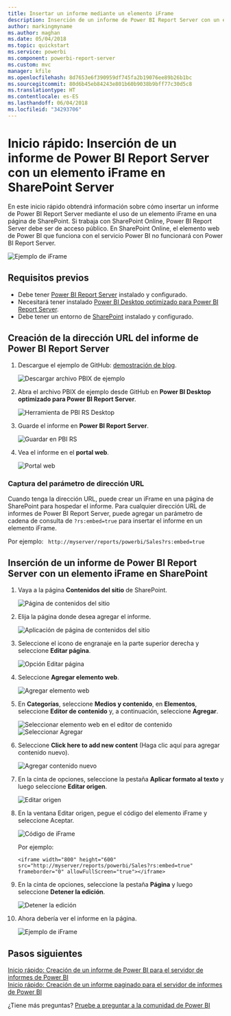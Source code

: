 ```yaml
---
title: Insertar un informe mediante un elemento iFrame
description: Inserción de un informe de Power BI Report Server con un elemento iFrame en SharePoint Server
author: markingmyname
ms.author: maghan
ms.date: 05/04/2018
ms.topic: quickstart
ms.service: powerbi
ms.component: powerbi-report-server
ms.custom: mvc
manager: kfile
ms.openlocfilehash: 8d7653e6f390959df745fa2b19076ee89b26b1bc
ms.sourcegitcommit: 80d6b45eb84243e801b60b9038b9bff77c30d5c8
ms.translationtype: HT
ms.contentlocale: es-ES
ms.lasthandoff: 06/04/2018
ms.locfileid: "34293706"
---
```

# <a name="quickstart-embed-a-power-bi-report-server-report-using-an-iframe-in-sharepoint-server"></a>Inicio rápido: Inserción de un informe de Power BI Report Server con un elemento iFrame en SharePoint Server

En este inicio rápido obtendrá información sobre cómo insertar un informe de Power BI Report Server mediante el uso de un elemento iFrame en una página de SharePoint. Si trabaja con SharePoint Online, Power BI Report Server debe ser de acceso público. En SharePoint Online, el elemento web de Power BI que funciona con el servicio Power BI no funcionará con Power BI Report Server. 

![Ejemplo de iFrame](media/quickstart-embed/quickstart_embed_01.png)
## <a name="prerequisites"></a>Requisitos previos
* Debe tener [Power BI Report Server](https://powerbi.microsoft.com/en-us/report-server/) instalado y configurado.
* Necesitará tener instalado [Power BI Desktop optimizado para Power BI Report Server](install-powerbi-desktop.md).
* Debe tener un entorno de [SharePoint](https://docs.microsoft.com/en-us/sharepoint/install/install) instalado y configurado.

## <a name="creating-the-power-bi-report-server-report-url"></a>Creación de la dirección URL del informe de Power BI Report Server

1. Descargue el ejemplo de GitHub: [demostración de blog](https://github.com/Microsoft/powerbi-desktop-samples).

    ![Descargar archivo PBIX de ejemplo](media/quickstart-embed/quickstart_embed_14.png)

2. Abra el archivo PBIX de ejemplo desde GitHub en **Power BI Desktop optimizado para Power BI Report Server**.

    ![Herramienta de PBI RS Desktop](media/quickstart-embed/quickstart_embed_02.png)

3. Guarde el informe en **Power BI Report Server**. 

    ![Guardar en PBI RS](media/quickstart-embed/quickstart_embed_03.png)

4. Vea el informe en el **portal web**.

    ![Portal web](media/quickstart-embed/quickstart_embed_04.png)

### <a name="capturing-the-url-parameter"></a>Captura del parámetro de dirección URL

Cuando tenga la dirección URL, puede crear un iFrame en una página de SharePoint para hospedar el informe. Para cualquier dirección URL de informes de Power BI Report Server, puede agregar un parámetro de cadena de consulta de `?rs:embed=true` para insertar el informe en un elemento iFrame. 

   Por ejemplo:
    ``` 
    http://myserver/reports/powerbi/Sales?rs:embed=true
    ```
## <a name="embedding-a-power-bi-report-server-report-in-a-sharepoint-iframe"></a>Inserción de un informe de Power BI Report Server con un elemento iFrame en SharePoint

1. Vaya a la página **Contenidos del sitio** de SharePoint.

    ![Página de contenidos del sitio](media/quickstart-embed/quickstart_embed_05.png)

2. Elija la página donde desea agregar el informe.

    ![Aplicación de página de contenidos del sitio](media/quickstart-embed/quickstart_embed_06.png)

3. Seleccione el icono de engranaje en la parte superior derecha y seleccione **Editar página**.

    ![Opción Editar página](media/quickstart-embed/quickstart_embed_07.png)

4. Seleccione **Agregar elemento web**.

    ![Agregar elemento web](media/quickstart-embed/quickstart_embed_08.png)

5. En **Categorías**, seleccione **Medios y contenido**, en **Elementos**, seleccione **Editor de contenido** y, a continuación, seleccione **Agregar**.

    ![Seleccionar elemento web en el editor de contenido](media/quickstart-embed/quickstart_embed_09.png) ![Seleccionar Agregar](media/quickstart-embed/quickstart_embed_091.png)

6. Seleccione **Click here to add new content** (Haga clic aquí para agregar contenido nuevo).

    ![Agregar contenido nuevo](media/quickstart-embed/quickstart_embed_10.png)

7. En la cinta de opciones, seleccione la pestaña **Aplicar formato al texto** y luego seleccione **Editar origen**.

     ![Editar origen](media/quickstart-embed/quickstart_embed_11.png)

8. En la ventana Editar origen, pegue el código del elemento iFrame y seleccione Aceptar.

    ![Código de iFrame](media/quickstart-embed/quickstart_embed_12.png)

     Por ejemplo:
     ```
     <iframe width="800" height="600" src="http://myserver/reports/powerbi/Sales?rs:embed=true" frameborder="0" allowFullScreen="true"></iframe>
     ```

9. En la cinta de opciones, seleccione la pestaña **Página** y luego seleccione **Detener la edición**.

    ![Detener la edición](media/quickstart-embed/quickstart_embed_13.png)

10. Ahora debería ver el informe en la página.

    ![Ejemplo de iFrame](media/quickstart-embed/quickstart_embed_01.png)

## <a name="next-steps"></a>Pasos siguientes

[Inicio rápido: Creación de un informe de Power BI para el servidor de informes de Power BI](quickstart-create-powerbi-report.md)  
[Inicio rápido: Creación de un informe paginado para el servidor de informes de Power BI](quickstart-create-paginated-report.md)  

¿Tiene más preguntas? [Pruebe a preguntar a la comunidad de Power BI](https://community.powerbi.com/) 